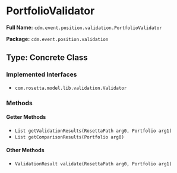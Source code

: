# PortfolioValidator

**Full Name:** `cdm.event.position.validation.PortfolioValidator`

**Package:** `cdm.event.position.validation`

## Type: Concrete Class

### Implemented Interfaces

- `com.rosetta.model.lib.validation.Validator`

### Methods

#### Getter Methods

- `List getValidationResults(RosettaPath arg0, Portfolio arg1)`
- `List getComparisonResults(Portfolio arg0)`

#### Other Methods

- `ValidationResult validate(RosettaPath arg0, Portfolio arg1)`

